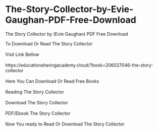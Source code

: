 # The-Story-Collector-by-Evie-Gaughan-PDF-Free-Download
The Story Collector by (Evie Gaughan) PDF Free Download
<div>To Download Or Read The Story Collector</div>
<div>&nbsp;</div>
<div>Visit Link Bellow</div>
<div>&nbsp;</div>
<div>https://educationsharingacademy.cloud/?book=206027046-the-story-collector</div>
<div>&nbsp;</div>
<div>Here You Can Download Or Read Free Books</div>
<div>&nbsp;</div>
<div>Reading The Story Collector</div>
<div>&nbsp;</div>
<div>Download The Story Collector</div>
<div>&nbsp;</div>
<div>PDF/Ebook The Story Collector</div>
<div>&nbsp;</div>
<div>Now You ready to Read Or Download The Story Collector</div>
<div>&nbsp;</div>
